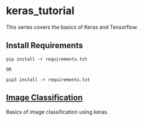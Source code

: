 # keras_tutorial

This series covers the basics of Keras and Tensorflow.

## Install Requirements

```
pip install -r requirements.txt

OR

pip3 install -r requirements.txt
```

## [Image Classification](./image_classification/)

Basics of image classification using keras. 
 
  
 
 
 
